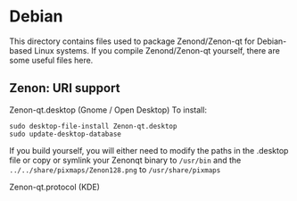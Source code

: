 
Debian
====================
This directory contains files used to package Zenond/Zenon-qt
for Debian-based Linux systems. If you compile Zenond/Zenon-qt yourself, there are some useful files here.

## Zenon: URI support ##


Zenon-qt.desktop  (Gnome / Open Desktop)
To install:

	sudo desktop-file-install Zenon-qt.desktop
	sudo update-desktop-database

If you build yourself, you will either need to modify the paths in
the .desktop file or copy or symlink your Zenonqt binary to `/usr/bin`
and the `../../share/pixmaps/Zenon128.png` to `/usr/share/pixmaps`

Zenon-qt.protocol (KDE)

